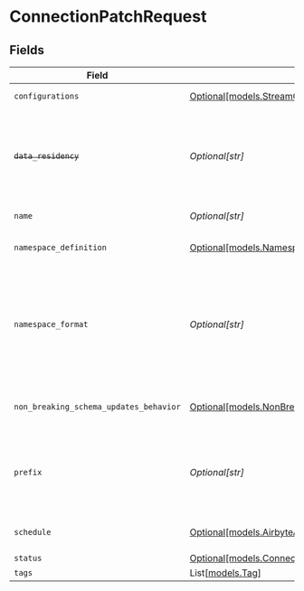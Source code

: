 # ConnectionPatchRequest


## Fields

| Field                                                                                                                                                                                         | Type                                                                                                                                                                                          | Required                                                                                                                                                                                      | Description                                                                                                                                                                                   | Example                                                                                                                                                                                       |
| --------------------------------------------------------------------------------------------------------------------------------------------------------------------------------------------- | --------------------------------------------------------------------------------------------------------------------------------------------------------------------------------------------- | --------------------------------------------------------------------------------------------------------------------------------------------------------------------------------------------- | --------------------------------------------------------------------------------------------------------------------------------------------------------------------------------------------- | --------------------------------------------------------------------------------------------------------------------------------------------------------------------------------------------- |
| `configurations`                                                                                                                                                                              | [Optional[models.StreamConfigurationsInput]](../models/streamconfigurationsinput.md)                                                                                                          | :heavy_minus_sign:                                                                                                                                                                            | A list of configured stream options for a connection.                                                                                                                                         |                                                                                                                                                                                               |
| ~~`data_residency`~~                                                                                                                                                                          | *Optional[str]*                                                                                                                                                                               | :heavy_minus_sign:                                                                                                                                                                            | : warning: ** DEPRECATED **: We no longer support modifying dataResidency on Community and Enterprise connections. All connections will use the dataResidency of their associated workspace.. |                                                                                                                                                                                               |
| `name`                                                                                                                                                                                        | *Optional[str]*                                                                                                                                                                               | :heavy_minus_sign:                                                                                                                                                                            | Optional name of the connection                                                                                                                                                               |                                                                                                                                                                                               |
| `namespace_definition`                                                                                                                                                                        | [Optional[models.NamespaceDefinitionEnumNoDefault]](../models/namespacedefinitionenumnodefault.md)                                                                                            | :heavy_minus_sign:                                                                                                                                                                            | Define the location where the data will be stored in the destination                                                                                                                          |                                                                                                                                                                                               |
| `namespace_format`                                                                                                                                                                            | *Optional[str]*                                                                                                                                                                               | :heavy_minus_sign:                                                                                                                                                                            | Used when namespaceDefinition is 'custom_format'. If blank then behaves like namespaceDefinition = 'destination'. If "${SOURCE_NAMESPACE}" then behaves like namespaceDefinition = 'source'.  | ${SOURCE_NAMESPACE}                                                                                                                                                                           |
| `non_breaking_schema_updates_behavior`                                                                                                                                                        | [Optional[models.NonBreakingSchemaUpdatesBehaviorEnumNoDefault]](../models/nonbreakingschemaupdatesbehaviorenumnodefault.md)                                                                  | :heavy_minus_sign:                                                                                                                                                                            | Set how Airbyte handles syncs when it detects a non-breaking schema change in the source                                                                                                      |                                                                                                                                                                                               |
| `prefix`                                                                                                                                                                                      | *Optional[str]*                                                                                                                                                                               | :heavy_minus_sign:                                                                                                                                                                            | Prefix that will be prepended to the name of each stream when it is written to the destination (ex. “airbyte_” causes “projects” => “airbyte_projects”).                                      |                                                                                                                                                                                               |
| `schedule`                                                                                                                                                                                    | [Optional[models.AirbyteAPIConnectionSchedule]](../models/airbyteapiconnectionschedule.md)                                                                                                    | :heavy_minus_sign:                                                                                                                                                                            | schedule for when the the connection should run, per the schedule type                                                                                                                        |                                                                                                                                                                                               |
| `status`                                                                                                                                                                                      | [Optional[models.ConnectionStatusEnum]](../models/connectionstatusenum.md)                                                                                                                    | :heavy_minus_sign:                                                                                                                                                                            | N/A                                                                                                                                                                                           |                                                                                                                                                                                               |
| `tags`                                                                                                                                                                                        | List[[models.Tag](../models/tag.md)]                                                                                                                                                          | :heavy_minus_sign:                                                                                                                                                                            | N/A                                                                                                                                                                                           |                                                                                                                                                                                               |